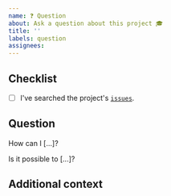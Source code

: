 ```yaml
---
name: ❓ Question
about: Ask a question about this project 🎓
title: ''
labels: question
assignees:
---
```


## Checklist

<!-- Mark with an `x` all the checkboxes that apply (like `[x]`) -->

-   [ ] I've searched the project's [`issues`](<https://github.com/{{ cookiecutter.user_name }}/{{ cookiecutter.project_name }}/issues?q=is%3Aissue>).

## Question

<!-- What is your question? -->

How can I [...]?

Is it possible to [...]?

## Additional context

<!-- Add any other context or screenshots about the feature request here. -->
